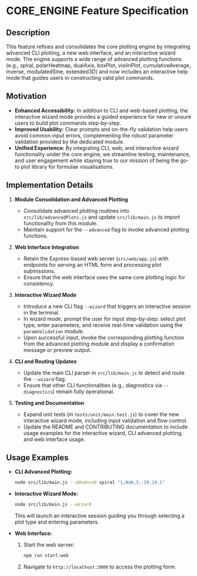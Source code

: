 # CORE_ENGINE Feature Specification

## Description
This feature refines and consolidates the core plotting engine by integrating advanced CLI plotting, a new web interface, and an interactive wizard mode. The engine supports a wide range of advanced plotting functions (e.g., spiral, polarHeatmap, dualAxis, boxPlot, violinPlot, cumulativeAverage, inverse, modulatedSine, extended3D) and now includes an interactive help mode that guides users in constructing valid plot commands.

## Motivation
- **Enhanced Accessibility:** In addition to CLI and web-based plotting, the interactive wizard mode provides a guided experience for new or unsure users to build plot commands step-by-step.
- **Improved Usability:** Clear prompts and on-the-fly validation help users avoid common input errors, complementing the robust parameter validation provided by the dedicated module.
- **Unified Experience:** By integrating CLI, web, and interactive wizard functionality under the core engine, we streamline testing, maintenance, and user engagement while staying true to our mission of being the go-to plot library for formulae visualisations.

## Implementation Details
1. **Module Consolidation and Advanced Plotting**
   - Consolidate advanced plotting routines into `src/lib/advancedPlots.js` and update `src/lib/main.js` to import functionality from this module.
   - Maintain support for the `--advanced` flag to invoke advanced plotting functions.

2. **Web Interface Integration**
   - Retain the Express-based web server (`src/web/app.js`) with endpoints for serving an HTML form and processing plot submissions.
   - Ensure that the web interface uses the same core plotting logic for consistency.

3. **Interactive Wizard Mode**
   - Introduce a new CLI flag `--wizard` that triggers an interactive session in the terminal.
   - In wizard mode, prompt the user for input step-by-step: select plot type, enter parameters, and receive real-time validation using the `paramValidation` module.
   - Upon successful input, invoke the corresponding plotting function from the advanced plotting module and display a confirmation message or preview output.

4. **CLI and Routing Updates**
   - Update the main CLI parser in `src/lib/main.js` to detect and route the `--wizard` flag.
   - Ensure that other CLI functionalities (e.g., diagnostics via `--diagnostics`) remain fully operational.

5. **Testing and Documentation**
   - Expand unit tests (in `tests/unit/main.test.js`) to cover the new interactive wizard mode, including input validation and flow control.
   - Update the README and CONTRIBUTING documentation to include usage examples for the interactive wizard, CLI advanced plotting, and web interface usage.

## Usage Examples
- **CLI Advanced Plotting:**
  ```bash
  node src/lib/main.js --advanced spiral "1,NaN,5,-10,10,1"
  ```

- **Interactive Wizard Mode:**
  ```bash
  node src/lib/main.js --wizard
  ```
  This will launch an interactive session guiding you through selecting a plot type and entering parameters.

- **Web Interface:**
  1. Start the web server:
     ```bash
     npm run start:web
     ```
  2. Navigate to `http://localhost:3000` to access the plotting form.
